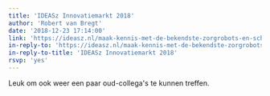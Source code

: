 ```yaml
---
title: 'IDEASz Innovatiemarkt 2018'
author: 'Robert van Bregt'
date: '2018-12-23 17:14:00'
link: 'https://ideasz.nl/maak-kennis-met-de-bekendste-zorgrobots-en-schrijf-je-in-voor-bammetje-ehealth/'
in-reply-to: 'https://ideasz.nl/maak-kennis-met-de-bekendste-zorgrobots-en-schrijf-je-in-voor-bammetje-ehealth/'
in-reply-to-title: 'IDEASz Innovatiemarkt 2018'
rsvp: 'yes'
---
```


Leuk om ook weer een paar oud-collega's te kunnen treffen.
